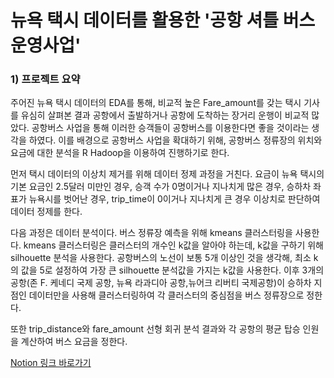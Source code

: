 # 뉴욕 택시 데이터를 활용한 '공항 셔틀 버스 운영사업'

### 1) 프로젝트 요약

 주어진 뉴욕 택시 데이터의 EDA를 통해, 비교적 높은 Fare_amount를 갖는 택시 기사를 유심히 살펴본 결과 공항에서 출발하거나 공항에 도착하는 장거리 운행이 비교적 많았다. 공항버스 사업을 통해 이러한 승객들이 공항버스를 이용한다면 좋을 것이라는 생각을 하였다.
이를 배경으로 공항버스 사업을 확대하기 위해, 공항버스 정류장의 위치와 요금에 대한 분석을 R Hadoop을 이용하여 진행하기로 한다.

 먼저 택시 데이터의 이상치 제거를 위해 데이터 정제 과정을 거친다. 요금이 뉴욕 택시의 기본 요금인 2.5달러 미만인 경우, 승객 수가 0명이거나 지나치게 많은 경우, 승하차 좌표가 뉴욕시를 벗어난 경우, trip_time이 0이거나 지나치게 큰 경우 이상치로 판단하여 데이터 정제를 한다.

 다음 과정은 데이터 분석이다. 버스 정류장 예측을 위해 kmeans 클러스터링을 사용한다. kmeans 클러스터링은 클러스터의 개수인 k값을 알아야 하는데, k값을 구하기 위해 silhouette 분석을 사용한다. 공항버스의 노선이 보통 5개 이상인 것을 생각해, 최소 k의 값을 5로 설정하여 가장 큰 silhouette 분석값을 가지는 k값을 사용한다.
이후 3개의 공항(존 F. 케네디 국제 공항, 뉴욕 라과디아 공항,뉴어크 리버티 국제공항)이 승하차 지점인 데이터만을 사용해 클러스터링하여 각 클러스터의 중심점을 버스 정류장으로 정한다.

 또한 trip_distance와 fare_amount 선형 회귀 분석 결과와 각 공항의 평균 탑승 인원을 계산하여 버스 요금을 정한다.
 
 
[Notion 링크 바로가기](https://quartz-riverbed-7f1.notion.site/badaa0f393414c8a94a29c7be1c33bd1)
